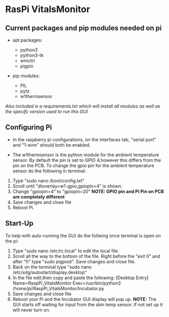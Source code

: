 # RasPi VitalsMonitor

## Current packages and pip modules needed on pi
* apt packages:
  * python3
  * python3-tk
  * wmctrl
  * pigpio

* pip modules:
  * PIL
  * pytz
  * w1thermsensor

*Also included is a requirements.txt which will install all modules as well as the specifc version used to run this GUI*


## Configuring Pi
- In the raspberry pi configurations, 
on the interfaces tab, "serial port" and "1-wire" should both be enabled. 

- The w1thermsensor is the python module for the ambient temperature sensor.
By default the pin is set to GPIO 4,however this differs from the pin on the PCB.
To change the gpio pin for the ambient temperature sensor do the following in terminal:
1. Type "sudo nano /boot/config.txt"
2. Scroll until "dtoverlay=w1-gpio,gpiopin=4" is shown.
3. Change "gpiopin=4" to "gpiopin=20" **NOTE: GPIO pin and Pi Pin on PCB are completely different**
4. Save changes and close file 
5. Reboot Pi.
## Start-Up
To help with auto-running the GUI do the follwing once terminal is open on the pi:
1. Type "sudo nano /etc/rc.local" to edit the local file.
2. Scroll all the way to the bottom of the file. Right before the "exit 0" and after "fi" type "sudo pigpiod". Save changes and close file.
3. Back on the terminal type "sudo nano /etc/xdg/autostart/display.desktop"
4. In the file edit,then copy and paste the following:
[Desktop Entry]
Name=RaspPi_VitalsMonitor
Exec=/usr/bin/python3 /home/pi/RaspPi_VitalsMonitor/Incubator.py 
5. Save changes and close file
6. Reboot your Pi and the Incubator GUI display will pop up.
**NOTE:** The GUI starts off waiting for input from the skin temp sensor. If not set up it will never turn on.
